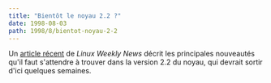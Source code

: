```yaml
---
title: "Bientôt le noyau 2.2 ?"
date: 1998-08-03
path: 1998/8/bientot-noyau-2-2
---
```


<P>
Un <A HREF="http://lwn.net/980730/a/2.2chFinal.html">article récent</A>
de <EM>Linux Weekly News</EM> décrit les principales nouveautés qu'il
faut s'attendre à trouver dans la version 2.2 du noyau, qui devrait
sortir d'ici quelques semaines.
</P>


